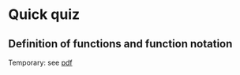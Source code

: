 # Quick quiz
## Definition of functions and function notation

<!-- -  from precalc CTs for 1-1:
      +  1-1phct1
      +  1-1phct3
      +  1-1phct9
      +  1-1phct10 -->

<!--  <img width="300" src="assesment1-fig1.png" /> -->
  
Temporary: see [pdf](assesment1.pdf)
